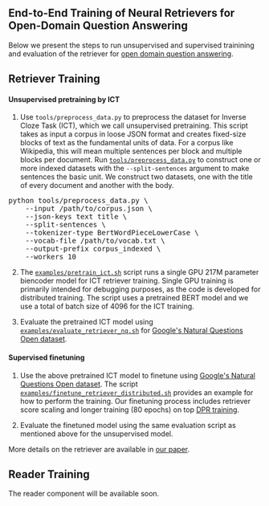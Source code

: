 ## End-to-End Training of Neural Retrievers for Open-Domain Question Answering

Below we present the steps to run unsupervised and supervised trainining and evaluation of the retriever for [open domain question answering](https://arxiv.org/abs/2101.00408).

## Retriever Training

#### Unsupervised pretraining by ICT
1. Use `tools/preprocess_data.py` to preprocess the dataset for Inverse Cloze Task (ICT), which we call unsupervised pretraining. This script takes as input a corpus in loose JSON format and creates fixed-size blocks of text as the fundamental units of data. For a corpus like Wikipedia, this will mean multiple sentences per block and multiple blocks per document. Run [`tools/preprocess_data.py`](../../tools/preprocess_data.py) to construct one or more indexed datasets with the `--split-sentences` argument to make sentences the basic unit. We construct two datasets, one with the title of every document and another with the body.

<pre>
python tools/preprocess_data.py \
    --input /path/to/corpus.json \
    --json-keys text title \
    --split-sentences \
    --tokenizer-type BertWordPieceLowerCase \
    --vocab-file /path/to/vocab.txt \
    --output-prefix corpus_indexed \
    --workers 10
</pre>

2. The [`examples/pretrain_ict.sh`](../../examples/pretrain_ict.sh) script runs a single GPU 217M parameter biencoder model for ICT retriever training. Single GPU training is primarily intended for debugging purposes, as the code is developed for distributed training. The script uses a pretrained BERT model and we use a total of batch size of 4096 for the ICT training.

3. Evaluate the pretrained ICT model using [`examples/evaluate_retriever_nq.sh`](../../examples/evaluate_retriever_nq.sh) for [Google's Natural Questions Open dataset](https://arxiv.org/pdf/1906.00300.pdf).

#### Supervised finetuning

1. Use the above pretrained ICT model to finetune using [Google's Natural Questions Open dataset](https://github.com/google-research/language/tree/master/language/orqa). The script [`examples/finetune_retriever_distributed.sh`](../../examples/finetune_retriever_distributed.sh) provides an example for how to perform the training. Our finetuning process includes retriever score scaling and longer training (80 epochs) on top [DPR training](https://arxiv.org/abs/2004.04906).

2. Evaluate the finetuned model using the same evaluation script as mentioned above for the unsupervised model.

More details on the retriever are available in [our paper](https://arxiv.org/abs/2101.00408).

## Reader Training

The reader component will be available soon.

